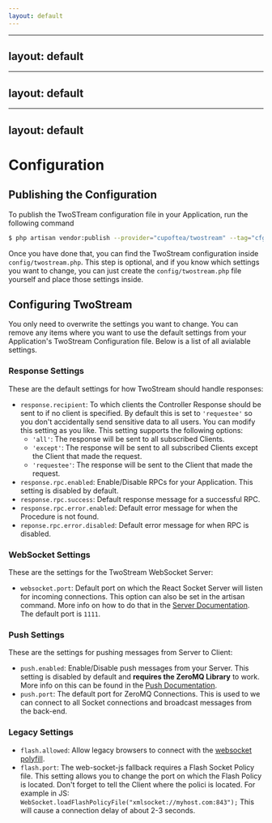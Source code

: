 ```yaml
---
layout: default
---
```


---
layout: default
---

---
layout: default
---

---
layout: default
---


# Configuration

## Publishing the Configuration

To publish the TwoSTream configuration file in your Application, run the following command

```bash
$ php artisan vendor:publish --provider="cupoftea/twostream" --tag="cfg"
```

Once you have done that, you can find the TwoStream configuration inside `config/twostream.php`. This step is optional, and if you know which settings you want to change, you can just create the `config/twostream.php` file yourself and place those settings inside.

## Configuring TwoStream

You only need to overwrite the settings you want to change. You can remove any items where you want to use the default settings from your Application's TwoStream Configuration file. Below is a list of all avialable settings.

### Response Settings

These are the default settings for how TwoStream should handle responses:

 - `response.recipient`: To which clients the Controller Response should be sent to if no client is specified. By default this is set to `'requestee'` so you don't accidentally send sensitive data to all users. You can modify this setting as you like. This setting supports the following options:
   - `'all'`: The response will be sent to all subscribed Clients.
   - `'except'`: The response will be sent to all subscribed Clients except the Client that made the request.
   - `'requestee'`: The response will be sent to the Client that made the request.
 - `response.rpc.enabled`: Enable/Disable RPCs for your Application. This setting is disabled by default.
 - `response.rpc.success`: Default response message for a successful RPC.
 - `response.rpc.error.enabled`: Default error message for when the Procedure is not found.
 - `reponse.rpc.error.disabled`: Default error message for when RPC is disabled.

### WebSocket Settings

These are the settings for the TwoStream WebSocket Server:

 - `websocket.port`: Default port on which the React Socket Server will listen for incoming connections. This option can also be set in the artisan command. More info on how to do that in the [Server Documentation](). The default port is `1111`.

### Push Settings

These are the settings for pushing messages from Server to Client:

 - `push.enabled`: Enable/Disable push messages from your Server. This setting is disabled by default and **requires the ZeroMQ Library** to work. More info on this can be found in the [Push Documentation]().
 - `push.port`: The default port for ZeroMQ Connections. This is used to we can connect to all Socket connections and broadcast messages from the back-end.

### Legacy Settings

 - `flash.allowed`: Allow legacy browsers to connect with the [websocket polyfill](https://github.com/gimite/web-socket-js).
 - `flash.port`: The web-socket-js fallback requires a Flash Socket Policy file. This setting allows you to change the port on which the Flash Policy is located. Don't forget to tell the Client where the polici is located. For example in JS: `WebSocket.loadFlashPolicyFile("xmlsocket://myhost.com:843");` This will cause a connection delay of about 2-3 seconds.


